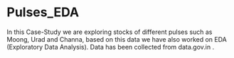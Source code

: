 # Pulses_EDA
In this Case-Study we are exploring stocks of different pulses such as Moong, Urad and Channa, based on this data we have also worked on EDA (Exploratory Data Analysis).
Data has been collected from data.gov.in . 
